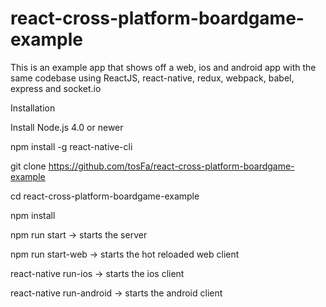 # react-cross-platform-boardgame-example
This is an example app that shows off a web, ios and android app with the same codebase using ReactJS, react-native, redux, webpack, babel, express and socket.io

Installation

Install Node.js 4.0 or newer

npm install -g react-native-cli

git clone https://github.com/tosFa/react-cross-platform-boardgame-example 

cd react-cross-platform-boardgame-example

npm install




npm run start -> starts the server

npm run start-web -> starts the hot reloaded web client

react-native run-ios -> starts the ios client

react-native run-android -> starts the android client

